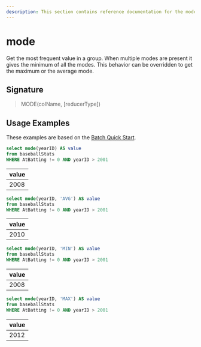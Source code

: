 ```yaml
---
description: This section contains reference documentation for the mode function.
---
```


# mode

Get the most frequent value in a group. When multiple modes are present it gives the minimum of all the modes. This behavior can be overridden to get the maximum or the average mode.

## Signature

> MODE(colName, \[reducerType])

## Usage Examples

These examples are based on the [Batch Quick Start](../../basics/getting-started/quick-start.md#batch).

```sql
select mode(yearID) AS value
from baseballStats 
WHERE AtBatting != 0 AND yearID > 2001
```

| value |
| ----- |
| 2008  |

```sql
select mode(yearID, 'AVG') AS value
from baseballStats 
WHERE AtBatting != 0 AND yearID > 2001
```

| value |
| ----- |
| 2010  |

```sql
select mode(yearID, 'MIN') AS value
from baseballStats 
WHERE AtBatting != 0 AND yearID > 2001
```

| value |
| ----- |
| 2008  |

```sql
select mode(yearID, 'MAX') AS value
from baseballStats 
WHERE AtBatting != 0 AND yearID > 2001
```

| value |
| ----- |
| 2012  |

